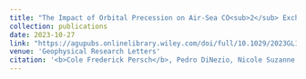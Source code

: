 ```yaml
---
title: "The Impact of Orbital Precession on Air-Sea CO<sub>2</sub> Exchange in the Southern Ocean (preprint)"
collection: publications
date: 2023-10-27
link: "https://agupubs.onlinelibrary.wiley.com/doi/full/10.1029/2023GL103820"
venue: 'Geophysical Research Letters'
citation: '<b>Cole Frederick Persch</b>, Pedro DiNezio, Nicole Suzanne Lovenduski'
---
```

